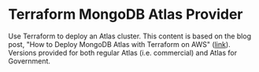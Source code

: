 # Terraform MongoDB Atlas Provider

Use Terraform to deploy an Atlas cluster. This content is based on the blog post, "How to Deploy MongoDB Atlas with Terraform on AWS" ([link](https://www.mongodb.com/developer/products/atlas/deploy-mongodb-atlas-terraform-aws/)). Versions provided for both regular Atlas (i.e. commercial) and Atlas for Government.
